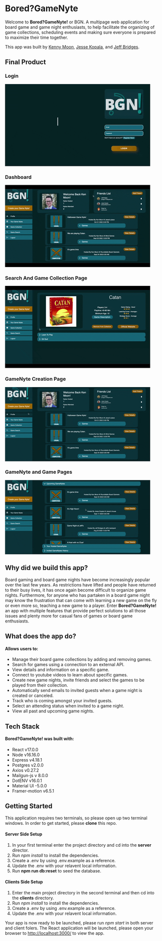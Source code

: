 # Bored?GameNyte
Welcome to **Bored?GameNyte!** or BGN. A multipage web application for board game and game night enthusiasts, to help facilitate the organizing of game collections, scheduling events and making sure everyone is prepared to maximize their time together.

This app was built by [Kenny Moon](https://github.com/kcmoon), [Jesse Kopala](https://github.com/jdkopala), and [Jeff Bridges](https://github.com/Jbridges1119).
## Final Product
### Login
!["Gif of Login Page"](https://github.com/Jbridges1119/boredGameNyte/blob/master/docs/Login.gif?raw=true)
### Dashboard
!["Gif of Profile Page"](https://github.com/Jbridges1119/boredGameNyte/blob/master/docs/Profile.gif?raw=true)
### Search And Game Collection Page
!["Gif of Game Search and Collection Pages"](https://github.com/Jbridges1119/boredGameNyte/blob/master/docs/Search-Collection.gif?raw=true)
### GameNyte Creation Page
!["Gif of GameNyte Creation Pages"](https://github.com/Jbridges1119/boredGameNyte/blob/master/docs/Create.gif?raw=true)
### GameNyte and Game Pages
!["Gif of GameNyte and Game Pages"](https://github.com/Jbridges1119/boredGameNyte/blob/master/docs/Nyte-Game.gif?raw=true)

 
## Why did we build this app?
Board gaming and board game nights have become increasingly popular over the last few years. As restrictions have lifted and people have returned to their busy lives, it has once again become difficult to organize game nights. Furthermore, for anyone who has partaken in a board game night may know the frustration that can come with learning a new game on the fly or even more so, teaching a new game to a player. Enter **Bored?GameNyte!** an app with multiple features that provide perfect solutions to all those issues and plenty more for casual fans of games or board game enthusiasts. 

## What does the app do?
#### Allows users to:
- Manage their board game collections by adding and removing games.
- Search for games using a connection to an external API.
- View details and information on a specific game.
- Connect to youtube videos to learn about specific games.
- Create new game nights, invite friends and select the games to be played from their collection. 
- Automatically send emails to invited guests when a game night is created or canceled.
- Track who is coming amongst your invited guests.
- Select an attending status when invited to a game night.
- View all past and upcoming game nights.

## Tech Stack
#### Bored?GameNyte! was built with:
- React v17.0.0
- Node v16.16.0
- Express v4.18.1
- Postgres v2.0.0
- Axios v0.27.2
- Mailgun-js v 8.0.0
- DotENV v16.0.1
- Material UI -5.0.0
- Framer-motion v6.5.1

## Getting Started
This application requires two terminals, so please open up two terminal windows. In order to get started, please **clone** this repo.  

#### Server Side Setup 
1. In your first terminal enter the project directory and cd into the **server** director.
2. Run *npm install* to install the dependencies. 
3. Create a .env by using .env.example as a reference.
4. Update the .env with your relavent local information.
5. Run **npm run db:reset** to seed the database. 
#### Clients Side Setup
1. Enter the main project directory in the second terminal and then cd into the **clients** directory.
2. Run *npm install* to install the dependencies.
3. Create a .env by using .env.example as a reference.
4. Update the .env with your relavent local information.


Your app is now ready to be launched, please run *npm start* in both server and client folers. The React application will be launched, please open your browser to [http://localhost:3000/](http://localhost:3000/) to view the app. 
